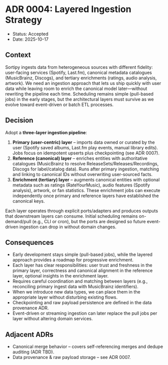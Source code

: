 # ADR 0004: Layered Ingestion Strategy

- Status: Accepted
- Date: 2025-10-17

## Context
Sortipy ingests data from heterogeneous sources with different fidelity: user-facing services (Spotify, Last.fm), canonical metadata catalogues (MusicBrainz, Discogs), and tertiary enrichments (ratings, audio analysis, artwork). We need an ingestion approach that lets us ship quickly with user data while leaving room to enrich the canonical model later—without rewriting the pipeline each time. Scheduling remains simple (pull-based jobs) in the early stages, but the architectural layers must survive as we evolve toward event-driven or batch ETL processes.

## Decision
Adopt a **three-layer ingestion pipeline**:

1. **Primary (user-centric) layer** – imports data owned or curated by the user (Spotify saved albums, Last.fm play events, manual library edits). Jobs focus on idempotent upserts plus checkpointing (see ADR 0007).
2. **Reference (canonical) layer** – enriches entities with authoritative catalogues (MusicBrainz to resolve ReleaseSets/Releases/Recordings, Discogs for label/catalog data). Runs after primary ingestion, matching and linking to canonical IDs without overwriting user-sourced facts.
3. **Enrichment (tertiary) layer** – augments canonical entities with optional metadata such as ratings (RateYourMusic), audio features (Spotify analysis), artwork, or fan statistics. These enrichment jobs can execute independently once primary and reference layers have established the canonical keys.

Each layer operates through explicit ports/adapters and produces outputs that downstream layers can consume. Initial scheduling remains on-demand/pull (e.g., CLI or cron), but the ports are designed so future event-driven ingestion can drop in without domain changes.

## Consequences
- Early development stays simple (pull-based jobs), while the layered approach provides a roadmap for progressive enrichment.
- Each layer has clear responsibilities: user trust and freshness in the primary layer, correctness and canonical alignment in the reference layer, optional insights in the enrichment layer.
- Requires careful coordination and matching between layers (e.g., reconciling primary ingest data with MusicBrainz identifiers).
- When we introduce new data types, we can place them in the appropriate layer without disturbing existing flows.
- Checkpointing and raw payload persistence are defined in the data provenance ADR.
- Event-driven or streaming ingestion can later replace the pull jobs per layer without altering domain services.

## Adjacent ADRs
- Canonical merge behavior – covers self-referencing merges and dedupe auditing (ADR TBD).
- Data provenance & raw payload storage – see ADR 0007.
